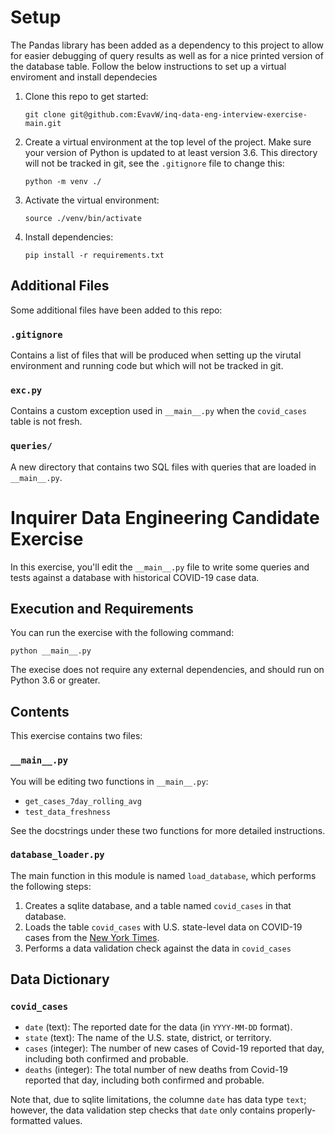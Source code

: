 # Setup
The Pandas library has been added as a dependency to this project to allow for easier debugging of query results
as well as for a nice printed version of the database table.
Follow the below instructions to set up a virtual enviroment and install dependecies

1. Clone this repo to get started:

   ```shell
   git clone git@github.com:EvavW/inq-data-eng-interview-exercise-main.git
   ```
   
3. Create a virtual environment at the top level of the project. Make sure your version of Python is updated to at least version 3.6. This directory will not be tracked in git, see the `.gitignore` file to change this:

    ```shell
    python -m venv ./
    ```

2. Activate the virtual environment:

    ```shell
    source ./venv/bin/activate
    ```

3. Install dependencies:

    ```shell
    pip install -r requirements.txt
    ```

## Additional Files
Some additional files have been added to this repo:
###  `.gitignore`
Contains a list of files that will be produced when setting up the virutal environment and running code but which will not be tracked in git.

### `exc.py`
Contains a custom exception used in `__main__.py` when the `covid_cases` table is not fresh.

### `queries/`
A new directory that contains two SQL files with queries that are loaded in `__main__.py`.

# Inquirer Data Engineering Candidate Exercise
In this exercise, you'll edit the `__main__.py` file to write some queries and tests against a database with historical COVID-19 case data. 

## Execution and Requirements
You can run the exercise with the following command:
```shell
python __main__.py
```

The execise does not require any external dependencies, and should run on Python
3.6 or greater.

## Contents
This exercise contains two files: 
### `__main__.py`
You will be editing two functions in `__main__.py`:
- `get_cases_7day_rolling_avg`
- `test_data_freshness`

See the docstrings under these two functions for more detailed instructions.

### `database_loader.py`
The main function in this module is named `load_database`, which performs the
following steps:
1. Creates a sqlite database, and a table named `covid_cases` in that database.
2. Loads the table `covid_cases` with U.S. state-level data on COVID-19 cases from the [New York Times](https://github.com/nytimes/covid-19-data).
3. Performs a data validation check against the data in `covid_cases`

## Data Dictionary
### `covid_cases` 
- `date` (text): The reported date for the data (in `YYYY-MM-DD` format).
- `state` (text): The name of the U.S. state, district, or territory.
- `cases` (integer): The number of new cases of Covid-19 reported that day, including both confirmed and probable.
- `deaths` (integer): The total number of new deaths from Covid-19 reported that day, including both confirmed and probable.

Note that, due to sqlite limitations, the columne `date` has data type `text`; however,
the data validation step checks that `date` only contains properly-formatted values.
